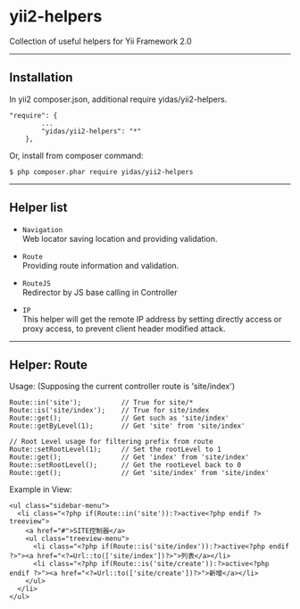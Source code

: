 # yii2-helpers

Collection of useful helpers for Yii Framework 2.0

---

## Installation

In yii2 composer.json, additional require yidas/yii2-helpers.
```
"require": {
        ...
        "yidas/yii2-helpers": "*"
    },
```

Or, install from composer command:
```
$ php composer.phar require yidas/yii2-helpers
```

---

## Helper list

- `Navigation`  
  Web locator saving location and providing validation.

- `Route`  
  Providing route information and validation.

- `RouteJS`  
  Redirector by JS base calling in Controller
  
- `IP`  
  This helper will get the remote IP address by setting directly access or proxy access, to prevent client header modified attack.
  
---

## Helper: Route

Usage: (Supposing the current controller route is 'site/index')

```
Route::in('site');          // True for site/*
Route::is('site/index');    // True for site/index
Route::get();               // Get such as 'site/index'
Route::getByLevel(1);       // Get 'site' from 'site/index'

// Root Level usage for filtering prefix from route
Route::setRootLevel(1);     // Set the rootLevel to 1
Route::get();               // Get 'index' from 'site/index' 
Route::setRootLevel();      // Get the rootLevel back to 0
Route::get();               // Get 'site/index' from 'site/index'
```
Example in View:

```
<ul class="sidebar-menu">
  <li class="<?php if(Route::in('site')):?>active<?php endif ?> treeview">
    <a href="#">SITE控制器</a>
    <ul class="treeview-menu">
      <li class="<?php if(Route::is('site/index')):?>active<?php endif ?>"><a href="<?=Url::to(['site/index'])?>">列表</a></li>
      <li class="<?php if(Route::is('site/create')):?>active<?php endif ?>"><a href="<?=Url::to(['site/create'])?>">新增</a></li>
    </ul>
  </li>
</ul>
```
